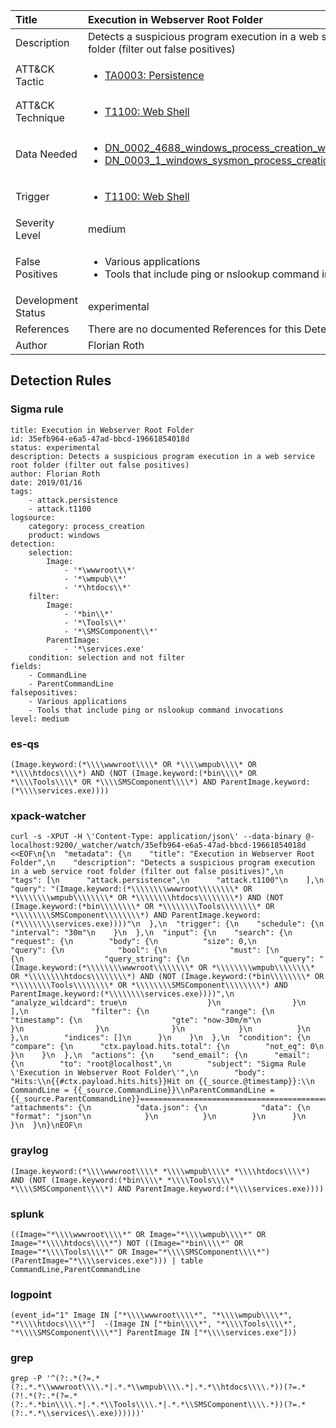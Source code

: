 | Title                | Execution in Webserver Root Folder                                                                                                                                                 |
|:---------------------|:------------------------------------------------------------------------------------------------------------------------------------------------------------|
| Description          | Detects a suspicious program execution in a web service root folder (filter out false positives)                                                                                                                                           |
| ATT&amp;CK Tactic    |  <ul><li>[TA0003: Persistence](https://attack.mitre.org/tactics/TA0003)</li></ul>  |
| ATT&amp;CK Technique | <ul><li>[T1100: Web Shell](https://attack.mitre.org/techniques/T1100)</li></ul>  |
| Data Needed          | <ul><li>[DN_0002_4688_windows_process_creation_with_commandline](../Data_Needed/DN_0002_4688_windows_process_creation_with_commandline.md)</li><li>[DN_0003_1_windows_sysmon_process_creation](../Data_Needed/DN_0003_1_windows_sysmon_process_creation.md)</li></ul>  |
| Trigger              | <ul><li>[T1100: Web Shell](../Triggers/T1100.md)</li></ul>  |
| Severity Level       | medium |
| False Positives      | <ul><li>Various applications</li><li>Tools that include ping or nslookup command invocations</li></ul>  |
| Development Status   | experimental |
| References           |  There are no documented References for this Detection Rule yet  |
| Author               | Florian Roth |


## Detection Rules

### Sigma rule

```
title: Execution in Webserver Root Folder
id: 35efb964-e6a5-47ad-bbcd-19661854018d
status: experimental
description: Detects a suspicious program execution in a web service root folder (filter out false positives)
author: Florian Roth
date: 2019/01/16
tags:
    - attack.persistence
    - attack.t1100
logsource:
    category: process_creation
    product: windows
detection:
    selection:
        Image:
            - '*\wwwroot\\*'
            - '*\wmpub\\*'
            - '*\htdocs\\*'
    filter:
        Image:
            - '*bin\\*'
            - '*\Tools\\*'
            - '*\SMSComponent\\*'
        ParentImage:
            - '*\services.exe'
    condition: selection and not filter
fields:
    - CommandLine
    - ParentCommandLine
falsepositives:
    - Various applications
    - Tools that include ping or nslookup command invocations
level: medium

```





### es-qs
    
```
(Image.keyword:(*\\\\wwwroot\\\\* OR *\\\\wmpub\\\\* OR *\\\\htdocs\\\\*) AND (NOT (Image.keyword:(*bin\\\\* OR *\\\\Tools\\\\* OR *\\\\SMSComponent\\\\*) AND ParentImage.keyword:(*\\\\services.exe))))
```


### xpack-watcher
    
```
curl -s -XPUT -H \'Content-Type: application/json\' --data-binary @- localhost:9200/_watcher/watch/35efb964-e6a5-47ad-bbcd-19661854018d <<EOF\n{\n  "metadata": {\n    "title": "Execution in Webserver Root Folder",\n    "description": "Detects a suspicious program execution in a web service root folder (filter out false positives)",\n    "tags": [\n      "attack.persistence",\n      "attack.t1100"\n    ],\n    "query": "(Image.keyword:(*\\\\\\\\wwwroot\\\\\\\\* OR *\\\\\\\\wmpub\\\\\\\\* OR *\\\\\\\\htdocs\\\\\\\\*) AND (NOT (Image.keyword:(*bin\\\\\\\\* OR *\\\\\\\\Tools\\\\\\\\* OR *\\\\\\\\SMSComponent\\\\\\\\*) AND ParentImage.keyword:(*\\\\\\\\services.exe))))"\n  },\n  "trigger": {\n    "schedule": {\n      "interval": "30m"\n    }\n  },\n  "input": {\n    "search": {\n      "request": {\n        "body": {\n          "size": 0,\n          "query": {\n            "bool": {\n              "must": [\n                {\n                  "query_string": {\n                    "query": "(Image.keyword:(*\\\\\\\\wwwroot\\\\\\\\* OR *\\\\\\\\wmpub\\\\\\\\* OR *\\\\\\\\htdocs\\\\\\\\*) AND (NOT (Image.keyword:(*bin\\\\\\\\* OR *\\\\\\\\Tools\\\\\\\\* OR *\\\\\\\\SMSComponent\\\\\\\\*) AND ParentImage.keyword:(*\\\\\\\\services.exe))))",\n                    "analyze_wildcard": true\n                  }\n                }\n              ],\n              "filter": {\n                "range": {\n                  "timestamp": {\n                    "gte": "now-30m/m"\n                  }\n                }\n              }\n            }\n          }\n        },\n        "indices": []\n      }\n    }\n  },\n  "condition": {\n    "compare": {\n      "ctx.payload.hits.total": {\n        "not_eq": 0\n      }\n    }\n  },\n  "actions": {\n    "send_email": {\n      "email": {\n        "to": "root@localhost",\n        "subject": "Sigma Rule \'Execution in Webserver Root Folder\'",\n        "body": "Hits:\\n{{#ctx.payload.hits.hits}}Hit on {{_source.@timestamp}}:\\n      CommandLine = {{_source.CommandLine}}\\nParentCommandLine = {{_source.ParentCommandLine}}================================================================================\\n{{/ctx.payload.hits.hits}}",\n        "attachments": {\n          "data.json": {\n            "data": {\n              "format": "json"\n            }\n          }\n        }\n      }\n    }\n  }\n}\nEOF\n
```


### graylog
    
```
(Image.keyword:(*\\\\wwwroot\\\\* *\\\\wmpub\\\\* *\\\\htdocs\\\\*) AND (NOT (Image.keyword:(*bin\\\\* *\\\\Tools\\\\* *\\\\SMSComponent\\\\*) AND ParentImage.keyword:(*\\\\services.exe))))
```


### splunk
    
```
((Image="*\\\\wwwroot\\\\*" OR Image="*\\\\wmpub\\\\*" OR Image="*\\\\htdocs\\\\*") NOT ((Image="*bin\\\\*" OR Image="*\\\\Tools\\\\*" OR Image="*\\\\SMSComponent\\\\*") (ParentImage="*\\\\services.exe"))) | table CommandLine,ParentCommandLine
```


### logpoint
    
```
(event_id="1" Image IN ["*\\\\wwwroot\\\\*", "*\\\\wmpub\\\\*", "*\\\\htdocs\\\\*"]  -(Image IN ["*bin\\\\*", "*\\\\Tools\\\\*", "*\\\\SMSComponent\\\\*"] ParentImage IN ["*\\\\services.exe"]))
```


### grep
    
```
grep -P '^(?:.*(?=.*(?:.*.*\\wwwroot\\\\.*|.*.*\\wmpub\\\\.*|.*.*\\htdocs\\\\.*))(?=.*(?!.*(?:.*(?=.*(?:.*.*bin\\\\.*|.*.*\\Tools\\\\.*|.*.*\\SMSComponent\\\\.*))(?=.*(?:.*.*\\services\\.exe))))))'
```



